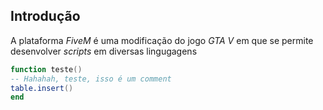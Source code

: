 ## Introdução

A plataforma _FiveM_ é uma modificação do jogo _GTA V_ em que se permite desenvolver _scripts_ em diversas lingugagens

```lua
function teste()
-- Hahahah, teste, isso é um comment
table.insert()
end
```
